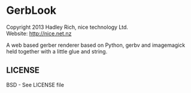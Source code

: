 GerbLook
=======
Copyright 2013 Hadley Rich, nice technology Ltd.  
Website: <http://nice.net.nz>

A web based gerber renderer based on Python, gerbv and imagemagick held together with a little glue and string.

LICENSE
-------
BSD - See LICENSE file
